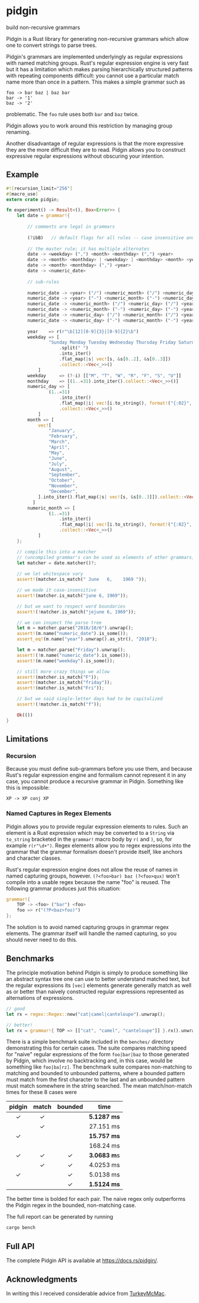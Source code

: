 # pidgin
build non-recursive grammars

Pidgin is a Rust library for generating non-recursive grammars which allow one to
convert strings to parse trees.

Pidgin's grammars are implemented underlyingly as regular expressions with
named matching groups. Rust's regular expression engine is very fast but it has
a limitation which makes parsing hierarchically structured patterns with
repeating components difficult: you cannot use a particular match name more
than once in a pattern. This makes a simple grammar such as
```
foo -> bar baz | baz bar
bar -> '1'
baz -> '2'
```
problematic. The `foo` rule uses both `bar` and `baz` twice.

Pidgin allows you to work around this restriction by managing group renaming.

Another disadvantage of regular expressions is that the more expressive they
are the more difficult they are to read. Pidgin allows you to construct
expressive regular expressions without obscuring your intention.

## Example

```rust
#![recursion_limit="256"]
#[macro_use]
extern crate pidgin;

fn experiment() -> Result<(), Box<Error>> {
	let date = grammar!{
	
		// comments are legal in grammars
	
	    (?ibB)   // default flags for all rules -- case insensitive and enforce leading and trailing word boundaries
	
		// the master rule; it has multiple alternates
	    date -> <weekday> (",") <month> <monthday> (",") <year>
	    date -> <month> <monthday> | <weekday> | <monthday> <month> <year>
	    date -> <month> <monthday> (",") <year>
	    date -> <numeric_date>
	
		// sub-rules
	
	    numeric_date -> <year> ("/") <numeric_month> ("/") <numeric_day>
	    numeric_date -> <year> ("-") <numeric_month> ("-") <numeric_day>
	    numeric_date -> <numeric_month> ("/") <numeric_day> ("/") <year>
	    numeric_date -> <numeric_month> ("-") <numeric_day> ("-") <year>
	    numeric_date -> <numeric_day> ("/") <numeric_month> ("/") <year>
	    numeric_date -> <numeric_day> ("-") <numeric_month> ("-") <year>
	
	    year    => r(r"\b[12][0-9]{3}|[0-9]{2}\b")
	    weekday => [
	            "Sunday Monday Tuesday Wednesday Thursday Friday Saturday"
	                .split(" ")
	                .into_iter()
	                .flat_map(|s| vec![s, &s[0..2], &s[0..3]])
	                .collect::<Vec<_>>()
	        ]
	    weekday     => (?-i) [["M", "T", "W", "R", "F", "S", "U"]]
	    monthday    => [(1..=31).into_iter().collect::<Vec<_>>()]
	    numeric_day => [
	            (1..=31)
	                .into_iter()
	                .flat_map(|i| vec![i.to_string(), format!("{:02}", i)])
	                .collect::<Vec<_>>()
	        ]
	    month => [
	        vec![
	            "January",
	            "February",
	            "March",
	            "April",
	            "May",
	            "June",
	            "July",
	            "August",
	            "September",
	            "October",
	            "November",
	            "December",
	        ].into_iter().flat_map(|s| vec![s, &s[0..3]]).collect::<Vec<_>>()
	      ]
	    numeric_month => [
	            (1..=31)
	                .into_iter()
	                .flat_map(|i| vec![i.to_string(), format!("{:02}", i)])
	                .collect::<Vec<_>>()
	        ]
	};

	// compile this into a matcher
	// (uncompiled grammar's can be used as elements of other grammars)
	let matcher = date.matcher()?;
	
	// we let whitespace vary
	assert!(matcher.is_match(" June   6,    1969 "));

	// we made it case-insensitive
	assert!(matcher.is_match("june 6, 1969"));

	// but we want to respect word boundaries
	assert!(!matcher.is_match("jejune 6, 1969"));

	// we can inspect the parse tree
	let m = matcher.parse("2018/10/6").unwrap();
	assert!(m.name("numeric_date").is_some());
	assert_eq!(m.name("year").unwrap().as_str(), "2018");

	let m = matcher.parse("Friday").unwrap();
	assert!(!m.name("numeric_date").is_some());
	assert!(m.name("weekday").is_some());

	// still more crazy things we allow
	assert!(matcher.is_match("F"));
	assert!(matcher.is_match("friday"));
	assert!(matcher.is_match("Fri"));

	// but we said single-letter days had to be capitalized
	assert!(!matcher.is_match("f"));

    Ok(())
}
```

## Limitations

### Recursion
Because you must define sub-grammars before you use them, and because Rust's
regular expression engine and formalism cannot represent it in any case, you
cannot produce a recursive grammar in Pidgin. Something like this is impossible:
```
XP -> XP conj XP
```

### Named Captures in Regex Elements

Pidgin allows you to provide regular expression elements to rules. Such an element
is a Rust expression which may be converted to a `String` via `to_string` bracketed
in the `grammar!` macro body by `r(` and `)`, so, for example `r(r"\d+")`. Regex
elements allow you to regex expressions into the grammar that the grammar formalism
doesn't provide itself, like anchors and character classes.

Rust's regular expression engine does not allow the reuse of names in named capturing
groups, however. `(?<foo>bar) baz (?<foo>qux)` won't compile into a usable regex because
the name "foo" is reused. The following grammar produces just this situation:

```rust
grammar!{
	TOP -> <foo> ("bar") <foo>
	foo => r("(?P<baz>foo)")
};
```

The solution is to avoid named capturing groups in grammar regex elements. The grammar
itself will handle the named capturing, so you should never need to do this.

## Benchmarks

The principle motivation behind Pidgin is simply to produce something like an
abstract syntax tree one can use to better understand matched text, but the
regular expressions its `[vec]` elements generate generally match as well as or better than
naively constructed regular expressions represented as alternations of
expressions.

```rust
// good
let rx = regex::Regex::new("cat|camel|canteloupe").unwrap();

// better!
let rx = grammar!{ TOP => [["cat", "camel", "canteloupe"]] }.rx().unwrap();
```


There is a simple benchmark suite included in the `benches/`
directory demonstrating this for certain cases. The suite compares matching
speed for "naive" regular expressions of the form `foo|bar|baz` to those
generated by Pidgin, which involve no backtracking and, in this case, would
be something like `foo|ba[rz]`. The benchmark suite compares non-matching to
matching and bounded to unbounded patterns, where a bounded pattern must match
from the first character to the last and an unbounded pattern must match
somewhere in the string searched. The mean match/non-match times for these 8
cases were

|pidgin|match|bounded|time|
|:------:|:-----:|:-------:|:----:|
|✓|✓| |**5.1287 ms**|
| |✓| |27.151 ms|
|✓| | |**15.757 ms**|
| | | |168.24 ms|
|✓|✓|✓|**3.0683 m**s|
| |✓|✓|4.0253 ms|
|✓| |✓|5.0138 ms|
| | |✓|**1.5124 ms**|

The better time is bolded for each pair. The naive regex only outperforms
the Pidgin regex in the bounded, non-matching case.

The full report can be generated by running

```bash
cargo bench
```

## Full API

The complete Pidgin API is available at https://docs.rs/pidgin/.

## Acknowledgments

In writing this I received considerable advice from [TurkeyMcMac](https://github.com/TurkeyMcMac).
